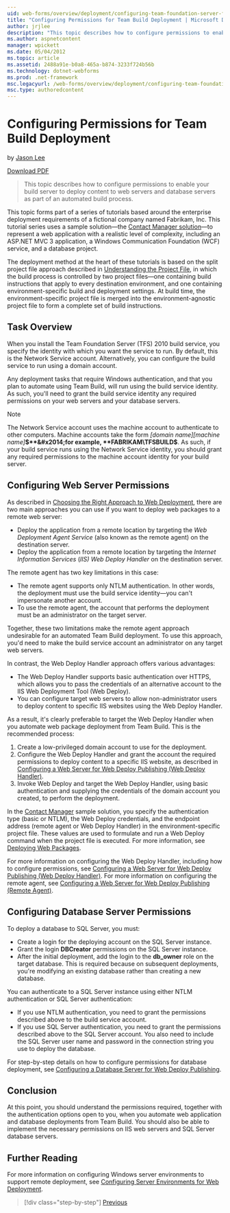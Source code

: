 ```yaml
---
uid: web-forms/overview/deployment/configuring-team-foundation-server-for-web-deployment/configuring-permissions-for-team-build-deployment
title: "Configuring Permissions for Team Build Deployment | Microsoft Docs"
author: jrjlee
description: "This topic describes how to configure permissions to enable your build server to deploy content to web servers and database servers as part of an automated b..."
ms.author: aspnetcontent
manager: wpickett
ms.date: 05/04/2012
ms.topic: article
ms.assetid: 2488a91e-b0a8-465a-b874-3233f724b56b
ms.technology: dotnet-webforms
ms.prod: .net-framework
msc.legacyurl: /web-forms/overview/deployment/configuring-team-foundation-server-for-web-deployment/configuring-permissions-for-team-build-deployment
msc.type: authoredcontent
---
```

Configuring Permissions for Team Build Deployment
====================
by [Jason Lee](https://github.com/jrjlee)

[Download PDF](https://msdnshared.blob.core.windows.net/media/MSDNBlogsFS/prod.evol.blogs.msdn.com/CommunityServer.Blogs.Components.WeblogFiles/00/00/00/63/56/8130.DeployingWebAppsInEnterpriseScenarios.pdf)

> This topic describes how to configure permissions to enable your build server to deploy content to web servers and database servers as part of an automated build process.


This topic forms part of a series of tutorials based around the enterprise deployment requirements of a fictional company named Fabrikam, Inc. This tutorial series uses a sample solution&#x2014;the [Contact Manager solution](../web-deployment-in-the-enterprise/the-contact-manager-solution.md)&#x2014;to represent a web application with a realistic level of complexity, including an ASP.NET MVC 3 application, a Windows Communication Foundation (WCF) service, and a database project.

The deployment method at the heart of these tutorials is based on the split project file approach described in [Understanding the Project File](../web-deployment-in-the-enterprise/understanding-the-project-file.md), in which the build process is controlled by two project files&#x2014;one containing build instructions that apply to every destination environment, and one containing environment-specific build and deployment settings. At build time, the environment-specific project file is merged into the environment-agnostic project file to form a complete set of build instructions.

## Task Overview

When you install the Team Foundation Server (TFS) 2010 build service, you specify the identity with which you want the service to run. By default, this is the Network Service account. Alternatively, you can configure the build service to run using a domain account.

Any deployment tasks that require Windows authentication, and that you plan to automate using Team Build, will run using the build service identity. As such, you'll need to grant the build service identity any required permissions on your web servers and your database servers.

> [!NOTE]
> The Network Service account uses the machine account to authenticate to other computers. Machine accounts take the form *[domain name]\[machine name]***$**&#x2014;for example, **FABRIKAM\TFSBUILD$**. As such, if your build service runs using the Network Service identity, you should grant any required permissions to the machine account identity for your build server.


## Configuring Web Server Permissions

As described in [Choosing the Right Approach to Web Deployment](../configuring-server-environments-for-web-deployment/choosing-the-right-approach-to-web-deployment.md), there are two main approaches you can use if you want to deploy web packages to a remote web server:

- Deploy the application from a remote location by targeting the *Web Deployment Agent Service* (also known as the remote agent) on the destination server.
- Deploy the application from a remote location by targeting the *Internet Information Services* (*IIS) Web Deploy Handler* on the destination server.

The remote agent has two key limitations in this case:

- The remote agent supports only NTLM authentication. In other words, the deployment must use the build service identity&#x2014;you can't impersonate another account.
- To use the remote agent, the account that performs the deployment must be an administrator on the target server.

Together, these two limitations make the remote agent approach undesirable for an automated Team Build deployment. To use this approach, you'd need to make the build service account an administrator on any target web servers.

In contrast, the Web Deploy Handler approach offers various advantages:

- The Web Deploy Handler supports basic authentication over HTTPS, which allows you to pass the credentials of an alternative account to the IIS Web Deployment Tool (Web Deploy).
- You can configure target web servers to allow non-administrator users to deploy content to specific IIS websites using the Web Deploy Handler.

As a result, it's clearly preferable to target the Web Deploy Handler when you automate web package deployment from Team Build. This is the recommended process:

1. Create a low-privileged domain account to use for the deployment.
2. Configure the Web Deploy Handler and grant the account the required permissions to deploy content to a specific IIS website, as described in [Configuring a Web Server for Web Deploy Publishing (Web Deploy Handler)](../configuring-server-environments-for-web-deployment/configuring-a-web-server-for-web-deploy-publishing-web-deploy-handler.md).
3. Invoke Web Deploy and target the Web Deploy Handler, using basic authentication and supplying the credentials of the domain account you created, to perform the deployment.

In the [Contact Manager](../web-deployment-in-the-enterprise/the-contact-manager-solution.md) sample solution, you specify the authentication type (basic or NTLM), the Web Deploy credentials, and the endpoint address (remote agent or Web Deploy Handler) in the environment-specific project file. These values are used to formulate and run a Web Deploy command when the project file is executed. For more information, see [Deploying Web Packages](../web-deployment-in-the-enterprise/deploying-web-packages.md).

For more information on configuring the Web Deploy Handler, including how to configure permissions, see [Configuring a Web Server for Web Deploy Publishing (Web Deploy Handler)](../configuring-server-environments-for-web-deployment/configuring-a-web-server-for-web-deploy-publishing-web-deploy-handler.md). For more information on configuring the remote agent, see [Configuring a Web Server for Web Deploy Publishing (Remote Agent)](../configuring-server-environments-for-web-deployment/configuring-a-web-server-for-web-deploy-publishing-remote-agent.md).

## Configuring Database Server Permissions

To deploy a database to SQL Server, you must:

- Create a login for the deploying account on the SQL Server instance.
- Grant the login **DBCreator** permissions on the SQL Server instance.
- After the initial deployment, add the login to the **db\_owner** role on the target database. This is required because on subsequent deployments, you're modifying an existing database rather than creating a new database.

You can authenticate to a SQL Server instance using either NTLM authentication or SQL Server authentication:

- If you use NTLM authentication, you need to grant the permissions described above to the build service account.
- If you use SQL Server authentication, you need to grant the permissions described above to the SQL Server account. You also need to include the SQL Server user name and password in the connection string you use to deploy the database.

For step-by-step details on how to configure permissions for database deployment, see [Configuring a Database Server for Web Deploy Publishing](../configuring-server-environments-for-web-deployment/configuring-a-database-server-for-web-deploy-publishing.md).

## Conclusion

At this point, you should understand the permissions required, together with the authentication options open to you, when you automate web application and database deployments from Team Build. You should also be able to implement the necessary permissions on IIS web servers and SQL Server database servers.

## Further Reading

For more information on configuring Windows server environments to support remote deployment, see [Configuring Server Environments for Web Deployment](../configuring-server-environments-for-web-deployment/configuring-server-environments-for-web-deployment.md).

>[!div class="step-by-step"]
[Previous](deploying-a-specific-build.md)
